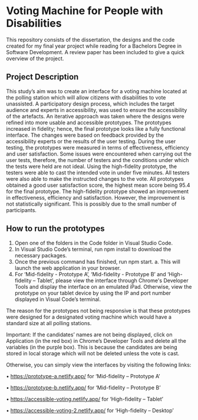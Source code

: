 # Voting Machine for People with Disabilities  

This repository consists of the dissertation, the designs and the code created for my final year project while reading for a Bachelors Degree in Software Development.  A review paper has been included to give a quick overview of the project.

## Project Description

This study’s aim was to create an interface for a voting machine located at the polling station which will allow citizens with disabilities to vote unassisted. A participatory design process, which includes the target audience and experts in accessibility, was used to ensure the accessibility of the artefacts. An iterative approach was taken where the designs were refined into more usable and accessible prototypes. The prototypes increased in fidelity; hence, the final prototype looks like a fully functional interface. The changes were based on feedback provided by the accessibility experts or the results of the user testing. During the user testing, the prototypes were measured in terms of effectiveness, efficiency and user satisfaction. Some issues were encountered when carrying out the user tests, therefore, the number of testers and the conditions under which the tests were held are not ideal.
Using the high-fidelity prototype, the testers were able to cast the intended vote in under five minutes. All testers were also able to make the instructed changes to the vote. All prototypes obtained a good user satisfaction score, the highest mean score being 95.4 for the final prototype. The high-fidelity prototype showed an improvement in effectiveness, efficiency and satisfaction. However, the improvement is not statistically significant. This is possibly due to the small number of participants.

## How to run the prototypes

1.	Open one of the folders in the Code folder in Visual Studio Code.
2.	In Visual Studio Code’s terminal, run npm install to download the necessary packages.
3.	Once the previous command has finished, run npm start.
a.	This will launch the web application in your browser.
4.	For ‘Mid-fidelity - Prototype A’, ‘Mid-fidelity - Prototype B’ and ‘High-fidelity – Tablet’, please view the interface through Chrome's Developer Tools and display the interface on an emulated iPad.  Otherwise, view the prototype on your tablet device by using the IP and port number displayed in Visual Code’s terminal.

The reason for the prototypes not being responsive is that these prototypes were designed for a designated voting machine which would have a standard size at all polling stations. 
 
Important: If the candidates’ names are not being displayed, click on Application (in the red box) in Chrome’s Developer Tools and delete all the variables (in the purple box).  This is because the candidates are being stored in local storage which will not be deleted unless the vote is cast. 
 

Otherwise, you can simply view the interfaces by visiting the following links:

•	https://prototype-a.netlify.app/ for ‘Mid-fidelity – Prototype A’

•	https://prototype-b.netlify.app/ for ‘Mid-fidelity – Prototype B’

•	https://accessible-voting.netlify.app/ for ‘High-fidelity – Tablet’

•	https://accessible-voting-2.netlify.app/ for ‘High-fidelity – Desktop’

